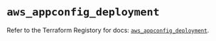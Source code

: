 # `aws_appconfig_deployment`

Refer to the Terraform Registory for docs: [`aws_appconfig_deployment`](https://registry.terraform.io/providers/hashicorp/aws/5.16.0/docs/resources/appconfig_deployment).
